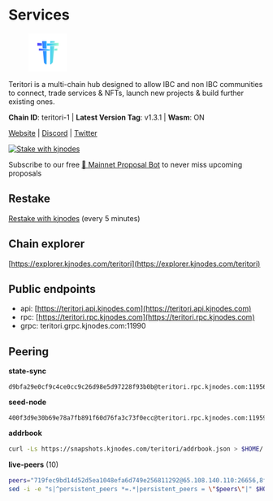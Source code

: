 # Services

<figure><img src="https://raw.githubusercontent.com/kj89/cosmos-images/main/logos/teritori.png" alt=""><figcaption></figcaption></figure>

Teritori is a multi-chain hub designed to allow IBC and non IBC communities  to connect, trade services & NFTs, launch new projects & build further existing ones.

**Chain ID**: teritori-1 | **Latest Version Tag**: v1.3.1 | **Wasm**: ON

[Website](https://teritori.com) | [Discord](https://discord.gg/teritori) | [Twitter](https://twitter.com/TeritoriNetwork)

[![Stake with kjnodes](https://i.ibb.co/cr44Q8j/button-stake-with-kjnodes.png)](https://restake.app/teritori/torivaloper184ln03hkpt75uhrrr26f66kvcqvf4yn4nc2xjm)

Subscribe to our free [🤖 Mainnet Proposal Bot](https://t.me/kjnodes_proposal_bot) to never miss upcoming proposals

## Restake

[Restake with kjnodes](https://restake.app/teritori/torivaloper184ln03hkpt75uhrrr26f66kvcqvf4yn4nc2xjm) (every 5 minutes)
## Chain explorer
[https://explorer.kjnodes.com/teritori](https://explorer.kjnodes.com/teritori)

## Public endpoints

* api: [https://teritori.api.kjnodes.com](https://teritori.api.kjnodes.com)
* rpc: [https://teritori.rpc.kjnodes.com](https://teritori.rpc.kjnodes.com)
* grpc: teritori.grpc.kjnodes.com:11990

## Peering

**state-sync**

```text
d9bfa29e0cf9c4ce0cc9c26d98e5d97228f93b0b@teritori.rpc.kjnodes.com:11956
```

**seed-node**

```text
400f3d9e30b69e78a7fb891f60d76fa3c73f0ecc@teritori.rpc.kjnodes.com:11959
```

**addrbook**
```bash
curl -Ls https://snapshots.kjnodes.com/teritori/addrbook.json > $HOME/.teritorid/config/addrbook.json
```

**live-peers** (10)
```bash
peers="719fec9bd14d52d5ea1048efa6d749e256811292@65.108.140.110:26656,8f28518afd31a42ea81bb3232a50ab0cec4dcdf7@51.158.236.131:26656,78815c81331c114cd508dae3a012f0d3e5e2b966@185.119.118.117:3000,bdc0136f16ef53e5df84957549c876693345bbd6@51.159.2.19:24493,106490318e51355bc6d72e7941a0080f8b8256b9@185.16.39.14:26656,3bd3a20d7c8a26a20927289a7a6bffecf71de53e@51.81.155.97:10856,5057950d34b67a67325f02949703388c4a35c1dd@154.53.59.87:19656,c670830fdf60374f008fa4a4eb851deddcdaef5b@65.109.88.107:46656,ab03f6d2d469e0be5b7fd5cb7388c7feffc1deac@15.235.114.194:10656,d9bfa29e0cf9c4ce0cc9c26d98e5d97228f93b0b@65.109.88.38:11956"
sed -i -e "s|^persistent_peers *=.*|persistent_peers = \"$peers\"|" $HOME/.teritorid/config/config.toml
```
